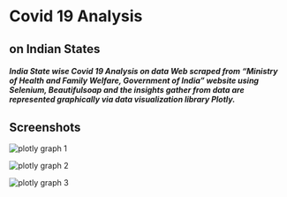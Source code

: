 # Covid 19 Analysis
## on Indian States


##### India State wise Covid 19 Analysis on data Web scraped from “Ministry of Health and Family Welfare, Government of India” website using Selenium, Beautifulsoap and the insights gather from data are represented graphically via data visualization library Plotly.

## Screenshots

![plotly graph 1](https://user-images.githubusercontent.com/93968656/143460500-c88107e9-0dc0-400a-953a-fd099af57da2.png)

![plotly graph 2](https://user-images.githubusercontent.com/93968656/143460516-8ae38253-2f2f-4d2f-a8f6-404805ee92b2.png)

![plotly graph 3](https://user-images.githubusercontent.com/93968656/143460532-d0757890-b62c-4b26-9112-bc5b67dc6c9f.png)
